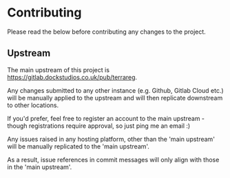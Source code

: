 
# Contributing

Please read the below before contributing any changes to the project.

## Upstream

The main upstream of this project is https://gitlab.dockstudios.co.uk/pub/terrareg.

Any changes submitted to any other instance (e.g. Github, Gitlab Cloud etc.) will be manually applied to the upstream and will then replicate downstream to other locations.

If you'd prefer, feel free to register an account to the main upstream - though registrations require approval, so just ping me an email :)

Any issues raised in any hosting platform, other than the 'main upstream' will be manually replicated to the 'main upstream'.

As a result, issue references in commit messages will only align with those in the 'main upstream'.
